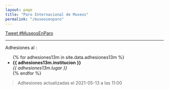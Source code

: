 ```yaml
---
layout: page
title: "Paro Internacional de Museos"
permalink: "/museosenparo"
---
```


<a href="https://twitter.com/intent/tweet?button_hashtag=MuseosEnParo&ref_src=twsrc%5Etfw" class="twitter-hashtag-button" data-show-count="false">Tweet #MuseosEnParo</a><script async src="https://platform.twitter.com/widgets.js" charset="utf-8"></script>
***

Adhesiones al :

<ul>
{% for adhesiones13m in site.data.adhesiones13m %}
    <li>
        <b>{{ adhesiones13m.institucion }}</b> <br>
        <i>{{ adhesiones13m.lugar }}</i>
    </li>
{% endfor %}
</ul>

>Adhesiones actualizadas el 2021-05-13 a las 11:00
